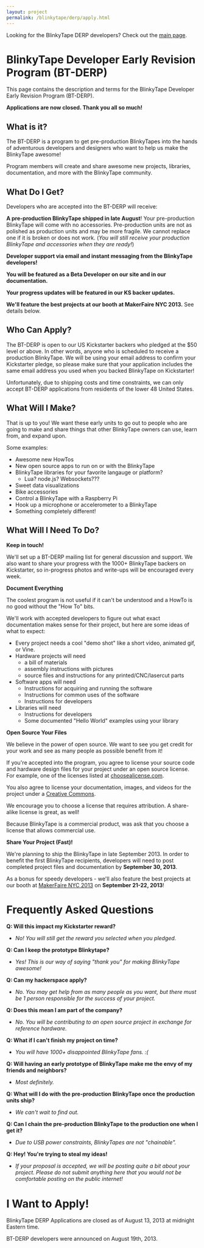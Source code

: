```yaml
---
layout: project
permalink: /blinkytape/derp/apply.html
---
```


Looking for the BlinkyTape DERP developers? Check out the [main page](/blinkytape/derp/).

# BlinkyTape Developer Early Revision Program (BT-DERP)

This page contains the description and terms for the BlinkyTape
Developer Early Revision Program (BT-DERP).

**Applications are now closed. Thank you all so much!**

## What is it?

The BT-DERP is a program to get pre-production BlinkyTapes into the hands of
adventurous developers and designers who want to help us make the BlinkyTape
awesome!

Program members will create and share awesome new projects,
libraries, documentation, and more with the BlinkyTape community.

## What Do I Get?

Developers who are accepted into the BT-DERP will receive:

**A pre-production BlinkyTape shipped in late August**! Your pre-production
BlinkyTape will come with no accessories. Pre-production units are not as
polished as production units and may be more fragile. We cannot replace one if
it is broken or does not work. (*You will still receive your production BlinkyTape and accessories when they are ready!*)

**Developer support via email and instant messaging from the BlinkyTape developers!**

**You will be featured as a Beta Developer on our site and in our documentation.**

**Your progress updates will be featured in our KS backer updates.**

**We'll feature the best projects at our booth at MakerFaire NYC 2013.** See details below.

## Who Can Apply?

The BT-DERP is open to our US Kickstarter backers who pledged at the $50 level
or above.  In other words, anyone who is scheduled to receive a production BlinkyTape.
We will be using your email address to confirm your Kickstarter pledge, so
please make sure that your application includes the same email address you used
when you backed BlinkyTape on Kickstarter!

Unfortunately, due to shipping costs and time constraints, we can only accept
BT-DERP applications from residents of the lower 48 United States.

## What Will I Make?

That is up to you! We want these early units to go out to people who are going
to make and share things that other BlinkyTape owners can use, learn from, and
expand upon.

Some examples:

* Awesome new HowTos
* New open source apps to run on or with the BlinkyTape
* BlinkyTape libraries for your favorite langauge or platform?
	* Lua? node.js? Websockets???
* Sweet data visualizations
* Bike accessories
* Control a BlinkyTape with a Raspberry Pi
* Hook up a microphone or accelerometer to a BlinkyTape
* Something completely different!

## What Will I Need To Do?

**Keep in touch!**

We'll set up a BT-DERP mailing list for general discussion and support. We also
want to share your progress with the 1000+ BlinkyTape backers on Kickstarter, so
in-progress photos and write-ups will be encouraged every week.

**Document Everything**

The coolest program is not useful if it can't be understood and a HowTo is no
good without the "How To" bits.

We'll work with accepted developers to figure out what exact documentation makes
sense for their project, but here are some ideas of what to expect:

* Every project needs a cool "demo shot" like a short video, animated gif, or Vine.
* Hardware projects will need
	* a bill of materials
	* assembly instructions with pictures
	* source files and instructions for any printed/CNC/lasercut parts
* Software apps will need
	* Instructions for acquiring and running the software
	* Instructions for common uses of the software
	* Instructions for developers
* Libraries will need
	* Instructions for developers
	* Some documented "Hello World" examples using your library

**Open Source Your Files**

We believe in the power of open source. We want to see you get credit for your
work and see as many people as possible benefit from it!

If you're accepted into the program, you agree to license your source code and
hardware design files for your project under an open source license. For example,
one of the licenses listed at [choosealicense.com](http://choosealicense.com/).

You also agree to license your documentation, images, and videos for the project
under a [Creative Commons](http://creativecommons.org/choose/).

We encourage you to choose a license that requires attribution. A share-alike
license is great, as well!

Because BlinkyTape is a commercial product, was ask that you choose a license
that allows commercial use.

**Share Your Project (Fast)!**

We're planning to ship the BlinkyTape in late September 2013. In order to
benefit the first BlinkyTape recipients, developers will need to post completed
project files and documentation by **September 30, 2013**.

As a bonus for speedy developers - we'll also feature the best projects at our
booth at [MakerFaire NYC 2013](http://makerfaire.com/new-york-2013/) on
**September 21-22, 2013**!

# Frequently Asked Questions

**Q: Will this impact my Kickstarter reward?**

* *No! You will still get the reward you selected when you pledged.*

**Q: Can I keep the prototype Blinkytape?**

* *Yes! This is our way of saying "thank you" for making BlinkyTape awesome!*

**Q: Can my hackerspace apply?**

* *No. You may get help from as many people as you want, but there must be 1 person responsible for the success of your project.*

**Q: Does this mean I am part of the company?**

* *No. You will be contributing to an open source project in exchange for reference hardware.*

**Q: What if I can't finish my project on time?**

* *You will have 1000+ disappointed BlinkyTape fans. :(*

**Q: Will having an early prototype of BlinkyTape make me the envy of my friends and neighbors?**

* *Most definitely.*

**Q: What will I do with the pre-production BlinkyTape once the production units ship?**

* *We can't wait to find out.*

**Q: Can I chain the pre-production BlinkyTape to the production one when I get it?**

* *Due to USB power constraints, BlinkyTapes are not "chainable".*

**Q: Hey! You're trying to steal my ideas!**

* *If your proposal is accepted, we will be posting quite a bit about your
project. Please do not submit anything here that you would not be comfortable
posting on the public internet!*

# I Want to Apply!

BlinkyTape DERP Applications are closed as of August 13, 2013 at midnight Eastern time.

BT-DERP developers were announced on August 19th, 2013.
